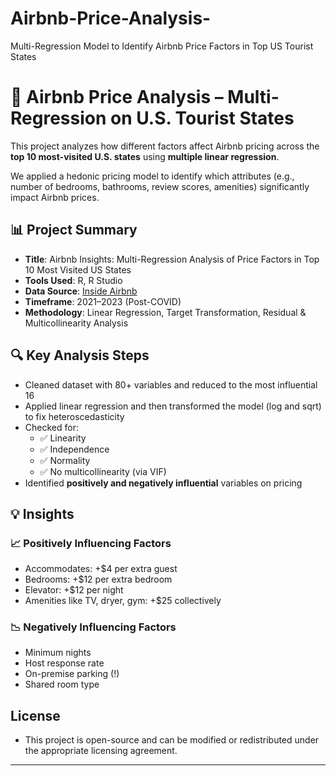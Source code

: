 # Airbnb-Price-Analysis-
Multi-Regression Model to Identify Airbnb Price Factors in Top US Tourist States

# 🏡 Airbnb Price Analysis – Multi-Regression on U.S. Tourist States

This project analyzes how different factors affect Airbnb pricing across the **top 10 most-visited U.S. states** using **multiple linear regression**.

We applied a hedonic pricing model to identify which attributes (e.g., number of bedrooms, bathrooms, review scores, amenities) significantly impact Airbnb prices.



## 📊 Project Summary

- **Title**: Airbnb Insights: Multi-Regression Analysis of Price Factors in Top 10 Most Visited US States
- **Tools Used**: R, R Studio
- **Data Source**: [Inside Airbnb](http://insideairbnb.com/)
- **Timeframe**: 2021–2023 (Post-COVID)
- **Methodology**: Linear Regression, Target Transformation, Residual & Multicollinearity Analysis
  


## 🔍 Key Analysis Steps

- Cleaned dataset with 80+ variables and reduced to the most influential 16
- Applied linear regression and then transformed the model (log and sqrt) to fix heteroscedasticity
- Checked for:
  - ✅ Linearity
  - ✅ Independence
  - ✅ Normality
  - ✅ No multicollinearity (via VIF)
- Identified **positively and negatively influential** variables on pricing



## 💡 Insights

### 📈 Positively Influencing Factors
- Accommodates: +$4 per extra guest
- Bedrooms: +$12 per extra bedroom
- Elevator: +$12 per night
- Amenities like TV, dryer, gym: +$25 collectively

### 📉 Negatively Influencing Factors
- Minimum nights
- Host response rate
- On-premise parking (!)
- Shared room type



## License
- This project is open-source and can be modified or redistributed under the appropriate licensing agreement.

---
